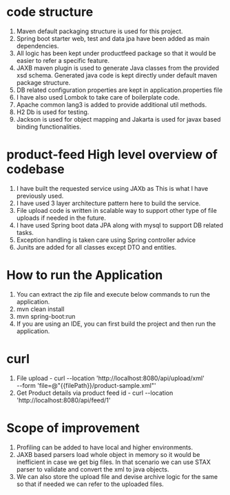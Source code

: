 
# code structure
1. Maven default packaging structure is used for this project.  
2. Spring boot starter web, test and data jpa have been added as main dependencies.
3. All logic has been kept under productfeed package so that it would be easier to refer a specific feature.
4. JAXB maven plugin is used to generate Java classes from the provided xsd schema. Generated java code is kept directly under default maven package structure.
5. DB related configuration properties are kept in application.properties file
6. I have also used Lombok to take care of boilerplate code.
7. Apache common lang3 is added to provide additional util methods.
8. H2 Db is used for testing.
9. Jackson is used for object mapping and Jakarta is used for javax based binding functionalities.


# product-feed High level overview of codebase
1. I have built the requested service using JAXb as This is what I have previously used.
2. I have used 3 layer architecture pattern here to build the service.
3. File upload code is written in scalable way to support other type of file uploads if needed in the future.
4. I have used Spring boot data JPA along with mysql to support DB related tasks.
5. Exception handling is taken care using Spring controller advice
7. Junits are added for all classes except DTO and entities.

# How to run the Application
1. You can extract the zip file and execute below commands to run the application.
2. mvn clean install
3. mvn spring-boot:run
4. If you are using an IDE, you can first build the project and then run the application.

# curl

1. File upload  - curl --location 'http://localhost:8080/api/upload/xml' \
   --form 'file=@"{{filePath}}/product-sample.xml"'
2. Get Product details via product feed id - curl --location 'http://localhost:8080/api/feed/1'
# Scope of improvement
1. Profiling can be added to have local and higher environments.
2. JAXB based parsers load whole object in memory so it would be inefficient in case we get big files. In that scenario we can use STAX parser to validate and convert the xml to java objects.
3. We can also store the upload file and devise archive logic for the same so that if needed we can refer to the uploaded files.